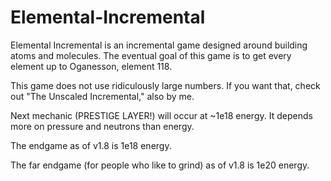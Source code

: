 # Elemental-Incremental

Elemental Incremental is an incremental game designed around building atoms and molecules.
The eventual goal of this game is to get every element up to Oganesson, element 118.

 

This game does not use ridiculously large numbers. If you want that, check out "The Unscaled Incremental," also by me.

Next mechanic (PRESTIGE LAYER!) will occur at ~1e18 energy. It depends more on pressure and neutrons than energy.

The endgame as of v1.8 is 1e18 energy.

The far endgame (for people who like to grind) as of v1.8 is 1e20 energy.
